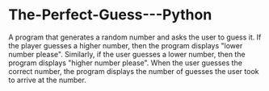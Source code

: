 # The-Perfect-Guess---Python
A program that generates a random number and asks the user to guess
it. If the player guesses a higher number, then the program displays
"lower number please". 
Similarly,  if the user guesses a lower number, then the program
displays "higher number please".
When the user guesses the correct number, the program displays the
number of guesses the user took to arrive at the number.
